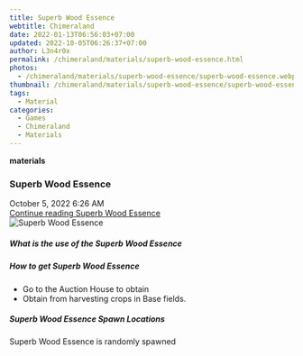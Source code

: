 ```yaml
---
title: Superb Wood Essence
webtitle: Chimeraland
date: 2022-01-13T06:56:03+07:00
updated: 2022-10-05T06:26:37+07:00
author: L3n4r0x
permalink: /chimeraland/materials/superb-wood-essence.html
photos:
  - /chimeraland/materials/superb-wood-essence/superb-wood-essence.webp
thumbnail: /chimeraland/materials/superb-wood-essence/superb-wood-essence.webp
tags:
  - Material
categories:
  - Games
  - Chimeraland
  - Materials
---
```


<section id="bootstrap-wrapper">
  <link
    rel="stylesheet"
    href="https://cdn.statically.io/gh/dimaslanjaka/Web-Manajemen/40ac3225/css/bootstrap-4.5-wrapper.css"
  />
  <div
    class="row g-0 border rounded overflow-hidden flex-md-row mb-4 shadow-sm position-relative"
  >
    <div class="col p-4 d-flex flex-column position-static">
      <strong class="d-inline-block mb-2 text-success">materials</strong>
      <h3 class="mb-0">Superb Wood Essence</h3>
      <div class="mb-1 text-muted">October 5, 2022 6:26 AM</div>
      <a href="#" class="stretched-link d-none"
        >Continue reading Superb Wood Essence</a
      >
    </div>
    <div class="col-auto d-none d-lg-block">
      <img
        src="/chimeraland/materials/superb-wood-essence/superb-wood-essence.webp"
        alt="Superb Wood Essence"
      />
    </div>
  </div>
  <div class="row">
    <div class="col-lg-6 col-12 mb-2">
      <div class="card">
        <div class="card-body">
          <h5 class="card-title">What is the use of the Superb Wood Essence</h5>
          <div class="card-text"><ul></ul></div>
        </div>
      </div>
    </div>
    <div class="col-lg-6 col-12 mb-2">
      <div class="card">
        <div class="card-body">
          <h5 class="card-title">How to get Superb Wood Essence</h5>
          <div class="card-text">
            <ul>
              <li>Go to the Auction House to obtain</li>
              <li>Obtain from harvesting crops in Base fields.</li>
            </ul>
          </div>
        </div>
      </div>
    </div>
    <div class="col-12 mb-2">
      <h5>Superb Wood Essence Spawn Locations</h5>
      <p>Superb Wood Essence is randomly spawned</p>
    </div>
  </div>
</section>